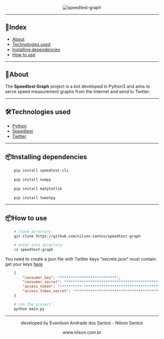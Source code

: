 <p align="center">
    <img align="center" src="https://ik.imagekit.io/nilson/Webp.net-resizeimage_1KQzqtm8ZJ.png" alt="speedtest-graph">
</p>

---
## 📑Index
- [About](-About)
- [Technologies used](-Technologies-used)
- [Installing dependencies](-Installing-dependencies)
- [How to use](-How-to-use)
---
## 📄About
<p>
The <b>Speedtest Graph</b> project is a bot developed in Python3 and aims to serve speed measurement graphs from the Internet and send to Twitter.
</p>

---
## 🛠Technologies used
- [Python](https://www.python.org/)
- [Speedtest](https://www.speedtest.net/)
- [Twitter](https://twitter.com/)
---
## 📦Installing dependencies
```bash
    pip install speedtest-cli
    
    pip install numpy
    
    pip install matplotlib
    
    pip install tweetpy
```
---
## 📦How to use

```bash
    # clone directory
    git clone https://github.com/nilson-santos/speedtest-graph
```
```bash
    # enter into directory
    cd speedtest-graph
```

   You need to create a json file with Twitter keys
   "secrets.json" must contain. get your keys [here](https://developer.twitter.com/en/docs/basics/authentication/oauth-1-0a/obtaining-user-access-tokens)


```json
    {
        "consumer_key": "**************************",
        "consumer_secret": "**************************************************",
        "access_token": "**********-****************************************",
        "access_token_secret": "**************************************************"
    }
```
```bash
    # run the project
    python main.py
```
---
<p align="center">
developed by Evanilson Andrade dos Santos - Nilson Santos
</p>
<p align="center">
www.nilson.com.br
</p>